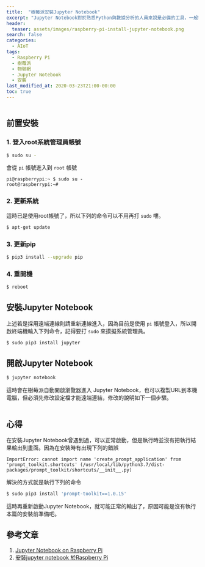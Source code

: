 ```yaml
---
title:  "樹莓派安裝Jupyter Notebook"
excerpt: "Jupyter Notebook對於熟悉Python與數據分析的人員來說是必備的工具，一般都是在安裝電腦上，而樹莓派也支援這個工具的安裝！"
header:
  teaser: assets/images/raspberry-pi-install-jupyter-notebook.png
search: false
categories: 
  - AIoT
tags:
  - Raspberry Pi
  - 樹莓派
  - 物聯網
  - Jupyter Notebook
  - 安裝
last_modified_at: 2020-03-23T21:00-00:00
toc: true
---
```

<figure class="align-center">
  <img src="{{ site.url }}{{ site.baseurl }}/assets/images/raspberry-pi-install-jupyter-notebook.png" alt="">
</figure> 

## 前置安裝
### 1. 登入root系統管理員帳號
```bash
$ sudo su -
```
會從 `pi` 帳號進入到 `root` 帳號
```
pi@raspberrypi:~ $ sudo su -
root@raspberrypi:~# 
```

### 2. 更新系統
這時已是使用root帳號了，所以下列的命令可以不用再打 `sudo` 嘍。
```bash
$ apt-get update
```

### 3. 更新pip
```bash
$ pip3 install --upgrade pip
```

### 4. 重開機
```bash
$ reboot
```

## 安裝Jupyter Notebook
上述若是採用遠端連線則請重新連線進入，因為目前是使用 `pi` 帳號登入，所以開啟終端機輸入下列命令，記得要打 `sudo` 來摸擬系統管理員。
```bash
$ sudo pip3 install jupyter
```

## 開啟Jupyter Notebook
```bash
$ jupyter notebook
```
這時會在樹莓派自動開啟瀏覽器進入 Jupyter Notebook，也可以複製URL到本機電腦，但必須先修改設定檔才能遠端連結，修改的說明如下一個步驟。
<figure class="align-center">
  <img src="{{ site.url }}{{ site.baseurl }}/assets/images/raspberry-pi-jupyter-notebook.png" alt="">
</figure> 


## 心得
在安裝Jupyter Notebook曾遇到過，可以正常啟動，但是執行時並沒有把執行結果輸出到畫面。因為在安裝時有出現下列的錯誤
```
ImportError: cannot import name 'create_prompt_application' from 'prompt_toolkit.shortcuts' (/usr/local/lib/python3.7/dist-packages/prompt_toolkit/shortcuts/__init__.py)
```
解決的方式就是執行下列的命令
```bash
$ sudo pip3 install 'prompt-toolkit==1.0.15'
```
這時再重新啟動Jupyter Notebook，就可能正常的輸出了，原因可能是沒有執行本篇的安裝前準備吧。

## 參考文章 ##
1. [Jupyter Notebook on Raspberry Pi](https://www.instructables.com/id/Jupyter-Notebook-on-Raspberry-Pi/)
2. [安裝jupyter notebook 於Raspberry Pi](http://blog.ittraining.com.tw/2018/10/jupyter-notebook-raspberry-pi-3.html)
